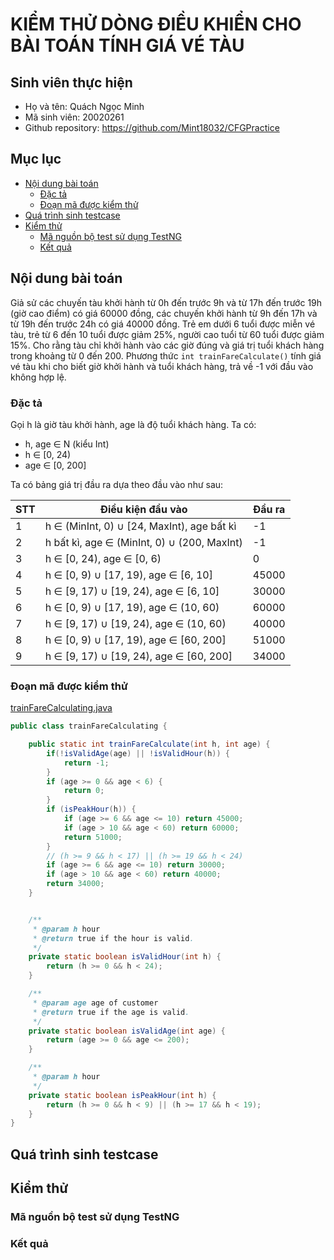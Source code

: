# KIỂM THỬ DÒNG ĐIỀU KHIỂN CHO BÀI TOÁN TÍNH GIÁ VÉ TÀU

## Sinh viên thực hiện
- Họ và tên: Quách Ngọc Minh
- Mã sinh viên: 20020261
- Github repository: <https://github.com/Mint18032/CFGPractice>

## Mục lục
- [Nội dung bài toán](#Nội-dung-bài-toán)
  - [Đặc tả](#Đặc-tả)
  - [Đoạn mã được kiểm thử](#Đoạn-mã-được-kiểm-thử)
- [Quá trình sinh testcase](#Quá-trình-sinh-testcase)
- [Kiểm thử](#Kiểm-thử)
    - [Mã nguồn bộ test sử dụng TestNG](#Mã-nguồn-bộ-test-sử-dụng-TestNG)
    - [Kết quả](#Kết-quả)

## Nội dung bài toán
Giả sử các chuyến tàu khởi hành từ 0h đến trước 9h và từ 17h đến trước 19h (giờ cao điểm)
có giá 60000 đồng, các chuyến khởi hành từ 9h đến 17h và từ 19h đến trước 24h
có giá 40000 đồng. Trẻ em dưới 6 tuổi được miễn vé tàu,
trẻ từ 6 đến 10 tuổi được giảm 25%, người cao tuổi từ 60 tuổi được giảm 15%.
Cho rằng tàu chỉ khởi hành vào các giờ đúng
và giá trị tuổi khách hàng trong khoảng từ 0 đến 200.
Phương thức `int trainFareCalculate()` tính giá vé tàu khi cho biết giờ khởi hành và tuổi khách hàng, trả về -1 với đầu vào không hợp lệ.

### Đặc tả
Gọi h là giờ tàu khởi hành, age là độ tuổi khách hàng.
Ta có:
* h, age &#8712; N (kiểu Int)
* h &#8712; [0, 24)
* age &#8712; \[0, 200]

Ta có bảng giá trị đầu ra dựa theo đầu vào như sau:

|STT| Điều kiện đầu vào  | Đầu ra  |
|---|---|---|
| 1|h &#8712; (MinInt, 0) &#8746; [24, MaxInt), age bất kì |-1|
| 2|h bất kì, age &#8712; (MinInt, 0) &#8746; (200, MaxInt)|-1|
| 3| h &#8712; [0, 24), age &#8712; [0, 6)                 |0|
| 4|h &#8712; \[0, 9) &#8746; \[17, 19), age &#8712; \[6, 10]|45000|
| 5|h &#8712; \[9, 17) &#8746; \[19, 24), age &#8712; \[6, 10]|30000|
| 6|h &#8712; \[0, 9) &#8746; \[17, 19), age &#8712; (10, 60)|60000|
| 7|h &#8712; \[9, 17) &#8746; \[19, 24), age &#8712; (10, 60)|40000|
| 8|h &#8712; \[0, 9) &#8746; \[17, 19), age &#8712; \[60, 200]|51000|
| 9|h &#8712; \[9, 17) &#8746; \[19, 24), age &#8712; \[60, 200]|34000|

### Đoạn mã được kiểm thử
[trainFareCalculating.java](./src/main/java/trainFareCalculating.java)

```java
public class trainFareCalculating {

    public static int trainFareCalculate(int h, int age) {
        if(!isValidAge(age) || !isValidHour(h)) {
            return -1;
        }
        if (age >= 0 && age < 6) {
            return 0;
        }
        if (isPeakHour(h)) {
            if (age >= 6 && age <= 10) return 45000;
            if (age > 10 && age < 60) return 60000;
            return 51000;
        }
        // (h >= 9 && h < 17) || (h >= 19 && h < 24)
        if (age >= 6 && age <= 10) return 30000;
        if (age > 10 && age < 60) return 40000;
        return 34000;
    }


    /**
     * @param h hour
     * @return true if the hour is valid.
     */
    private static boolean isValidHour(int h) {
        return (h >= 0 && h < 24);
    }

    /**
     * @param age age of customer
     * @return true if the age is valid.
     */
    private static boolean isValidAge(int age) {
        return (age >= 0 && age <= 200);
    }

    /**
     * @param h hour
     */
    private static boolean isPeakHour(int h) {
        return (h >= 0 && h < 9) || (h >= 17 && h < 19);
    }
}
```

## Quá trình sinh testcase

## Kiểm thử
### Mã nguồn bộ test sử dụng TestNG
### Kết quả